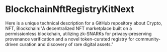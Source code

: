 # BlockchainNftRegistryKitNext
Here is a unique technical description for a GitHub repository about Crypto, NFT, Blockchain:"A decentralized NFT marketplace built on a permissionless blockchain, utilizing zk-SNARKs for privacy-preserving provenance verification and a novel token-curated registry for community-driven curation and discovery of rare digital assets."
